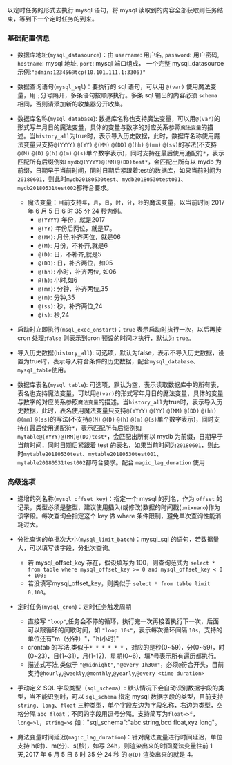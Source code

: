 以定时任务的形式去执行 mysql 语句，将 mysql 读取到的内容全部获取则任务结束，等到下一个定时任务的到来。

### **基础配置信息**

  * 数据库地址(`mysql_datasource`)：由 `username`: 用户名, `password`: 用户密码, `hostname`: mysql 地址, `port`: mysql 端口组成， 一个完整 mysql_datasource 示例:`"admin:123456@tcp(10.101.111.1:3306)"`

  * 数据查询语句(`mysql_sql`)：要执行的 sql 语句，可以用 `@(var)` 使用魔法变量，用 `;`分号隔开，多条语句按顺序执行。多条 sql 输出的内容必须 `schema` 相同，否则请添加新的收集器分开收集。
  * 数据库名称(`mysql_database`): 数据库名称也支持魔法变量，可以用`@(var)`的形式写年月日的魔法变量，具体的变量与数字的对应关系参照`魔法变量`的描述。当`history_all`为true时，表示导入历史数据，此时，数据库名称使用魔法变量只支持`@(YYYY)` `@(YY)` `@(MM)` `@(DD)` `@(hh)` `@(mm)` `@(ss)`的写法(不支持`@(M)` `@(D)` `@(h)` `@(m)` `@(s)`单个数字表示)，同时支持在最后使用通配符`*`，表示匹配所有后缀例如 `mydb@(YYYY)@(MM)@(DD)test*`，会匹配出所有以 mydb 为前缀，日期早于当前时间，同时日期后紧跟着test的数据库，如果当前时间为`20180601`，则此时`mydb20180530test`、`mydb20180530test001`、`mydb20180531test002`都符合要求。
  
	* 魔法变量：目前支持`年`，`月`，`日`，`时`，`分`，`秒`的魔法变量，以当前时间 2017 年 6 月 5 日 6 时 35 分 24 秒为例。
      * `@(YYYY)` 年份，就是2017 
      * `@(YY)` 年份后两位，就是17。
      * `@(MM)`: 月份,补齐两位，就是06
      * `@(M)`: 月份，不补齐,就是6
      * `@(D)`: 日，不补齐,就是5
      * `@(DD)`: 日，补齐两位，如05
      * `@(hh)`: 小时，补齐两位, 如06
      * `@(h)`: 小时,如6
      * `@(mm)`: 分钟，补齐两位,35
      * `@(m)`: 分钟,35
      * `@(ss)`: 秒，补齐两位,24
      * `@(s)`: 秒,24

  * 启动时立即执行(`msql_exec_onstart`)：`true` 表示启动时执行一次，以后再按 cron 处理;`false` 则表示到cron 预设的时间才执行，默认为 `true`。
  * 导入历史数据(`history_all`): 可选项，默认为false，表示不导入历史数据，设置为true时，表示导入符合条件的历史数据，配合`mysql_database`、`mysql_table`使用。

  * 数据库表名(`mysql_table`): 可选项，默认为空，表示读取数据库中的所有表，表名也支持魔法变量，可以用`@(var)`的形式写年月日的魔法变量，具体的变量与数字的对应关系参照`魔法变量`的描述。当`history_all`为true时，表示导入历史数据，此时，表名使用魔法变量只支持`@(YYYY)` `@(YY)` `@(MM)` `@(DD)` `@(hh)` `@(mm)` `@(ss)`的写法(不支持`@(M)` `@(D)` `@(h)` `@(m)` `@(s)`单个数字表示)，同时支持在最后使用通配符`*`，表示匹配所有后缀例如 `mytable@(YYYY)@(MM)@(DD)test*`，会匹配出所有以 mydb 为前缀，日期早于当前时间，同时日期后紧跟着 test 的表名，如果当前时间为`20180601`，则此时`mytable20180530test`、`mytable20180530test001`、`mytable20180531test002`都符合要求。配合 `magic_lag_duration` 使用

### **高级选项**

  * 递增的列名称(`mysql_offset_key`)：指定一个 mysql 的列名，作为 `offset` 的记录，类型必须是整型，建议使用插入(或修改)数据的时间戳(`unixnano`)作为该字段。每次查询会指定这个 key 做 where 条件限制，避免单次查询性能消耗过大。
  
  * 分批查询的单批次大小(`mysql_limit_batch`)：mysql_sql 的语句，若数据量大，可以填写该字段，分批次查询。
    * 若 mysql_offset_key 存在，假设填写为 100，则查询范式为 `select * from table where mysql_offset_key >= 0 and mysql_offset_key < 0 + 100;`
    * 若没填写mysql_offset_key，则类似于 `select * from table limit 0,100`。
    
  * 定时任务(`mysql_cron`)：定时任务触发周期
    * 直接写 `"loop"`,任务会不停的循环，执行完一次再接着执行下一次，后面可以跟循环的间歇时间，如 `"loop 10s"`，表示每次循环间隔 `10s`，支持的单位还有"m（分钟）"，"h(小时)"
    * crontab 的写法,类似于`* * * * * *` ，对应的是秒(0~59)，分(0~59)，时(0~23)，日(1~31)，月(1-12)，星期(0~6)，填*号表示所有遍历都执行。
    * 描述式写法,类似于 `"@midnight"`, `"@every 1h30m"`，必须`@`符合开头，目前支持`@hourly`,`@weekly`,`@monthly`,`@yearly`,`@every <time duration>`
   
  * 手动定义 SQL 字段类型（`sql_schema`）:  默认情况下会自动识别数据字段的类型，当不能识别时，可以 `sql_schema` 指定 mysql 数据字段的类型，目前支持 `string`、`long`、`float` 三种类型，单个字段左边为字段名称，右边为类型，空格分隔 `abc float`；不同的字段用逗号分隔。支持简写为`float=>f`，`long=>l`，`string=>s` 如："sql_schema":"abc string,bcd float,xyz long"。

  * 魔法变量时间延迟(`magic_lag_duration`)：针对魔法变量进行时间延迟，单位支持 h(时)、m(分)、s(秒)，如写 24h，则渲染出来的时间魔法变量往前 1 天,2017 年 6 月 5 日 6 时 35 分 24 秒 的 `@(D)` 渲染出来的就是 4。